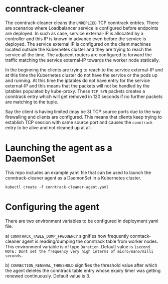 # conntrack-cleaner
The conntrack-cleaner cleans the `UNREPLIED` TCP conntrack entries. There are scenarios where Loadbalancer service is configured before endpoints are deployed. In such as case, service external-IP is allocated by a controller and this IP is known in advance even before the service is deployed. The service external IP is configured on the client machines located outside the Kubernetes cluster and they are trying to reach the service all the time. The adjacent routers are configured to forward the traffic matching the service external-IP towards the worker node statically.

In the beginning the clients are trying to reach to the service external-IP and at this time the Kubernetes cluster do not have the service or the pods up and running. At this time the iptables do not have entry for the service external-IP and this means that the packets will not be handled by the iptables populated by kube-proxy. These `TCP SYN` packets creates a conntrack entry which will get removed in 120 seconds if no further packets are matching to the tuple.

Say the client is having limited (may be 3) TCP source ports due to the way firewalling and clients are configured. This means that clients keep trying to establish TCP session with same source port and causes the `conntrack` entry to be alive and not cleaned up at all.

# Launching the agent as a DaemonSet

This repo includes an example yaml file that can be used to launch the conntrack-cleaner agent as a DaemonSet in a Kubernetes cluster.

    kubectl create -f conntrack-cleaner-agent.yaml

# Configuring the agent

There are two environment variables to be configured in deployment yaml file.

a) `CONNTRACK_TABLE_DUMP_FREQUENCY` signifies how frequently conntack-cleaner agent is reading/dumping the conntrack table from worker nodes.
This environment variable is of type `Duration`. Default value is `1second`. 
`NOTE: Dont set the frequency very high interms of micro/nano/milli seconds.`

b) `CONNECTION_RENEWAL_THRESHOLD` signifies the threshold value after which the agent deletes the conntrack table entry whose expiry timer was getting renewed continuously.
 Default value is 3.